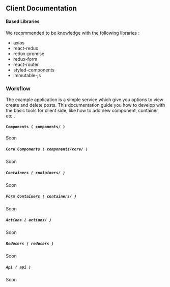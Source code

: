 ## Client Documentation
#### Based Libraries
We recommended to be knowledge with the following libraries :
* axios
* react-redux
* redux-promise
* redux-form
* react-router
* styled-components
* immutable-js

### Workflow

The example application is a simple service which give you options to view create and delete posts.
This documentation guide you how to develop with the basic tools for client side, like how to add new component, container etc..

#### `Components ( components/ )`
Soon

##### `Core Components ( components/core/ )`
Soon

##### `Containers ( containers/ )`
Soon

##### `Form Containers ( containers/ )`
Soon

##### `Actions ( actions/ )`
Soon

##### `Reducers ( reducers )`
Soon

##### `Api ( api )`
Soon
